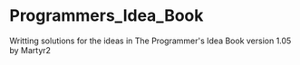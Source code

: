 # Programmers_Idea_Book
Writting solutions for the ideas in The Programmer's Idea Book version 1.05 by Martyr2
